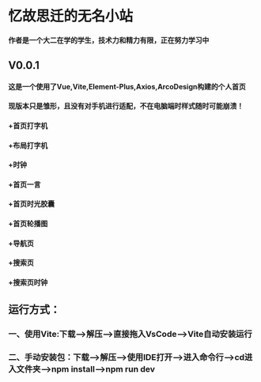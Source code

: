# 忆故思迁的无名小站

#### 作者是一个大二在学的学生，技术力和精力有限，正在努力学习中

## V0.0.1

#### 这是一个使用了Vue,Vite,Element-Plus,Axios,ArcoDesign构建的个人首页
#### 现版本只是雏形，且没有对手机进行适配，不在电脑端时样式随时可能崩溃！
#### +首页打字机
#### +布局打字机
#### +时钟
#### +首页一言
#### +首页时光胶囊
#### +首页轮播图
#### +导航页
#### +搜索页
#### +搜索页时钟

## 运行方式：
### 一、使用Vite:下载-->解压-->直接拖入VsCode-->Vite自动安装运行
### 二、手动安装包：下载-->解压-->使用IDE打开-->进入命令行-->cd进入文件夹-->npm install-->npm run dev

